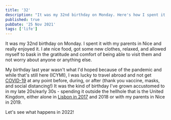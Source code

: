 ```yaml
---
title: '32'
description: "It was my 32nd birthday on Monday. Here's how I spent it."
published: true
pubDate: '25 Nov 2021'
tags: ['life']
---
```


It was my 32nd birthday on Monday. I spent it with my parents in Nice and really enjoyed it. I ate nice food, got some new clothes, relaxed, and allowed myself to bask in the gratitude and comfort of being able to visit them and not worry about anyone or anything else.

My birthday last year wasn't what I'd hoped because of the pandemic and while that's still here (ICYMI), I was lucky to travel abroad and not get [COVID-19](/posts/covid-19/) at any point before, during, or after (thank you vaccine, masks, and social distancing!) It was the kind of birthday I've grown accustomed to in my late 20s/early 30s - spending it outside the hellhole that is the United Kingdom, either alone in [Lisbon in 2017](/posts/my-week-in-lisbon/) and 2018 or with my parents in Nice in 2019.

Let's see what happens in 2022!